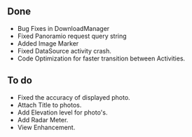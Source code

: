 ## Done ##

  * Bug Fixes in DownloadManager
  * Fixed Panoramio request query string
  * Added Image Marker
  * Fixed DataSource activity crash.
  * Code Optimization for faster transition between Activities.

## To do ##

  * Fixed the accuracy of displayed photo.
  * Attach Title to photos.
  * Add Elevation level for photo's.
  * Add Radar Meter.
  * View Enhancement.